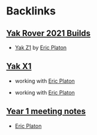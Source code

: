 
# Backlinks
## [Yak Rover 2021 Builds](<Yak Rover 2021 Builds.md>)
- [Yak Z1](<Yak Z1.md>) by [Eric Platon](<Eric Platon.md>)

## [Yak X1](<Yak X1.md>)
- working with [Eric Platon](<Eric Platon.md>)

- working with [Eric Platon](<Eric Platon.md>)

## [Year 1 meeting notes](<Year 1 meeting notes.md>)
- [Eric Platon](<Eric Platon.md>)

